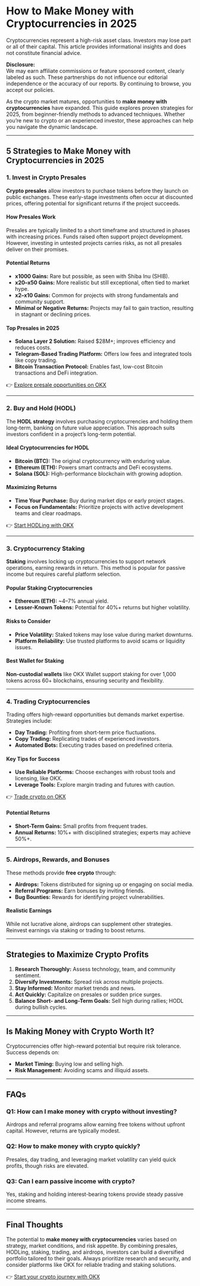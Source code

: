 # How to Make Money with Cryptocurrencies in 2025  

Cryptocurrencies represent a high-risk asset class. Investors may lose part or all of their capital. This article provides informational insights and does not constitute financial advice.  

**Disclosure:**  
We may earn affiliate commissions or feature sponsored content, clearly labeled as such. These partnerships do not influence our editorial independence or the accuracy of our reports. By continuing to browse, you accept our policies.  

As the crypto market matures, opportunities to **make money with cryptocurrencies** have expanded. This guide explores proven strategies for 2025, from beginner-friendly methods to advanced techniques. Whether you’re new to crypto or an experienced investor, these approaches can help you navigate the dynamic landscape.  

---

## 5 Strategies to Make Money with Cryptocurrencies in 2025  

### 1. Invest in Crypto Presales  

**Crypto presales** allow investors to purchase tokens before they launch on public exchanges. These early-stage investments often occur at discounted prices, offering potential for significant returns if the project succeeds.  

#### How Presales Work  
Presales are typically limited to a short timeframe and structured in phases with increasing prices. Funds raised often support project development. However, investing in untested projects carries risks, as not all presales deliver on their promises.  

#### Potential Returns  
- **x1000 Gains:** Rare but possible, as seen with Shiba Inu (SHIB).  
- **x20–x50 Gains:** More realistic but still exceptional, often tied to market hype.  
- **x2–x10 Gains:** Common for projects with strong fundamentals and community support.  
- **Minimal or Negative Returns:** Projects may fail to gain traction, resulting in stagnant or declining prices.  

#### Top Presales in 2025  
- **Solana Layer 2 Solution:** Raised $28M+; improves efficiency and reduces costs.  
- **Telegram-Based Trading Platform:** Offers low fees and integrated tools like copy trading.  
- **Bitcoin Transaction Protocol:** Enables fast, low-cost Bitcoin transactions and DeFi integration.  

👉 [Explore presale opportunities on OKX](https://bit.ly/okx-bonus)  

---

### 2. Buy and Hold (HODL)  

The **HODL strategy** involves purchasing cryptocurrencies and holding them long-term, banking on future value appreciation. This approach suits investors confident in a project’s long-term potential.  

#### Ideal Cryptocurrencies for HODL  
- **Bitcoin (BTC):** The original cryptocurrency with enduring value.  
- **Ethereum (ETH):** Powers smart contracts and DeFi ecosystems.  
- **Solana (SOL):** High-performance blockchain with growing adoption.  

#### Maximizing Returns  
- **Time Your Purchase:** Buy during market dips or early project stages.  
- **Focus on Fundamentals:** Prioritize projects with active development teams and clear roadmaps.  

👉 [Start HODLing with OKX](https://bit.ly/okx-bonus)  

---

### 3. Cryptocurrency Staking  

**Staking** involves locking up cryptocurrencies to support network operations, earning rewards in return. This method is popular for passive income but requires careful platform selection.  

#### Popular Staking Cryptocurrencies  
- **Ethereum (ETH):** ~4–7% annual yield.  
- **Lesser-Known Tokens:** Potential for 40%+ returns but higher volatility.  

#### Risks to Consider  
- **Price Volatility:** Staked tokens may lose value during market downturns.  
- **Platform Reliability:** Use trusted platforms to avoid scams or liquidity issues.  

#### Best Wallet for Staking  
**Non-custodial wallets** like OKX Wallet support staking for over 1,000 tokens across 60+ blockchains, ensuring security and flexibility.  

---

### 4. Trading Cryptocurrencies  

Trading offers high-reward opportunities but demands market expertise. Strategies include:  
- **Day Trading:** Profiting from short-term price fluctuations.  
- **Copy Trading:** Replicating trades of experienced investors.  
- **Automated Bots:** Executing trades based on predefined criteria.  

#### Key Tips for Success  
- **Use Reliable Platforms:** Choose exchanges with robust tools and licensing, like OKX.  
- **Leverage Tools:** Explore margin trading and futures with caution.  

👉 [Trade crypto on OKX](https://bit.ly/okx-bonus)  

#### Potential Returns  
- **Short-Term Gains:** Small profits from frequent trades.  
- **Annual Returns:** 10%+ with disciplined strategies; experts may achieve 50%+.  

---

### 5. Airdrops, Rewards, and Bonuses  

These methods provide **free crypto** through:  
- **Airdrops:** Tokens distributed for signing up or engaging on social media.  
- **Referral Programs:** Earn bonuses by inviting friends.  
- **Bug Bounties:** Rewards for identifying project vulnerabilities.  

#### Realistic Earnings  
While not lucrative alone, airdrops can supplement other strategies. Reinvest earnings via staking or trading to boost returns.  

---

## Strategies to Maximize Crypto Profits  

1. **Research Thoroughly:** Assess technology, team, and community sentiment.  
2. **Diversify Investments:** Spread risk across multiple projects.  
3. **Stay Informed:** Monitor market trends and news.  
4. **Act Quickly:** Capitalize on presales or sudden price surges.  
5. **Balance Short- and Long-Term Goals:** Sell high during rallies; HODL during bullish cycles.  

---

## Is Making Money with Crypto Worth It?  

Cryptocurrencies offer high-reward potential but require risk tolerance. Success depends on:  
- **Market Timing:** Buying low and selling high.  
- **Risk Management:** Avoiding scams and illiquid assets.  

---

## FAQs  

### **Q1: How can I make money with crypto without investing?**  
Airdrops and referral programs allow earning free tokens without upfront capital. However, returns are typically modest.  

### **Q2: How to make money with crypto quickly?**  
Presales, day trading, and leveraging market volatility can yield quick profits, though risks are elevated.  

### **Q3: Can I earn passive income with crypto?**  
Yes, staking and holding interest-bearing tokens provide steady passive income streams.  

---

## Final Thoughts  

The potential to **make money with cryptocurrencies** varies based on strategy, market conditions, and risk appetite. By combining presales, HODLing, staking, trading, and airdrops, investors can build a diversified portfolio tailored to their goals. Always prioritize research and security, and consider platforms like OKX for reliable trading and staking solutions.  

👉 [Start your crypto journey with OKX](https://bit.ly/okx-bonus)